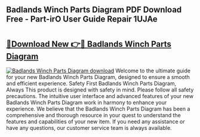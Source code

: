 ## Badlands Winch Parts Diagram PDF Download Free - Part-irO User Guide Repair 1UJAe

# <h2><a href="http://dfrl6v.blite.top/?on=Badlands+Winch+Parts+Diagram">🔗Download New 👉🔴 Badlands Winch Parts Diagram</a></h2>

[![Badlands Winch Parts Diagram download](https://i.imgur.com/lujVjoI.png)](http://dfrl6v.blite.top/?on=Badlands+Winch+Parts+Diagram)
Welcome to the ultimate guide for your new Badlands Winch Parts Diagram, designed to ensure a smooth and efficient experience. Safety First Badlands Winch Parts Diagram, Always This product is designed with safety in mind. Please follow all safety precautions. The intuitive user interface and advanced features of your new Badlands Winch Parts Diagram work in harmony to enhance your experience. We believe that the Badlands Winch Parts Diagram has been a comprehensive and thorough resource in your quest to understand the features and capabilities of your new item. If you need any assistance or have any questions, our customer service team is always available.
